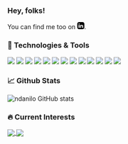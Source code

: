 ### Hey, folks!

<!-- Actual text -->

You can find me too on [![LinkedIn][1.0]][1].

<!-- Icons -->

[1.0]: https://github.com/ndanilo/ndanilo/raw/master/linkedin16-black.png (linkedin icon without padding)

[1]: https://www.linkedin.com/in/danilo-novais-02b959125


### 🔧 Technologies & Tools
![](https://img.shields.io/badge/OS-Linux-informationalx?style=flat&logo=appveyor)
![](https://img.shields.io/badge/OS-Windows-informationalx?style=flat&logo=appveyor)
![](https://img.shields.io/badge/Code-CSharp-informationalx?style=flat&logo=appveyor)
![](https://img.shields.io/badge/Code-Python-informationalx?style=flat&logo=appveyor)
![](https://img.shields.io/badge/Code-NodeJs-informationalx?style=flat&logo=appveyor)
![](https://img.shields.io/badge/Code-Assembly-informationalx?style=flat&logo=appveyor)
![](https://img.shields.io/badge/Code-Bash-informationalx?style=flat&logo=appveyor)
![](https://img.shields.io/badge/Code-C-informationalx?style=flat&logo=appveyor)
![](https://img.shields.io/badge/Code-C%2b%2b-informationalx?style=flat&logo=appveyor)
![](https://img.shields.io/badge/Code-Angular-informationalx?style=flat&logo=appveyor)
![](https://img.shields.io/badge/Code-Javascript-informationalx?style=flat&logo=appveyor)
![](https://img.shields.io/badge/CI-Docker-informationalx?style=flat&logo=appveyor)
![](https://img.shields.io/badge/CI-Kubernetes-informationalx?style=flat&logo=appveyor)

### 📈 Github Stats

![ndanilo GitHub stats](https://github-readme-stats.vercel.app/api?username=ndanilo&count_private=true&show_icons=true&theme=dark&hide=prs,issues,contribs) 

### 🔥 Current Interests

<a href="https://github.com/anuraghazra/github-readme-stats">
  <img align="center" src="https://github-readme-stats.vercel.app/api/pin/?username=ndanilo&repo=python-code-samples" />
</a>
<a href="https://github.com/anuraghazra/convoychat">
  <img align="center" src="https://github-readme-stats.vercel.app/api/pin/?username=ndanilo&repo=assembly-codes" />
</a>

<!-- 
### HTB Badge

![HTB Badge](http://www.hackthebox.eu/badge/image/176949) -->

<!--
**ndanilo/ndanilo** is a ✨ _special_ ✨ repository because its `README.md` (this file) appears on your GitHub profile.

Here are some ideas to get you started:

- 🔭 I’m currently working on ...
- 🌱 I’m currently learning ...
- 👯 I’m looking to collaborate on ...
- 🤔 I’m looking for help with ...
- 💬 Ask me about ...
- 📫 How to reach me: ...
- 😄 Pronouns: ...
- ⚡ Fun fact: ...
-->
